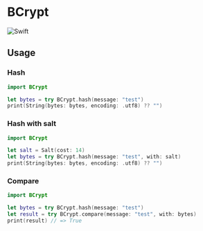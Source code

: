 # BCrypt
![Swift](http://img.shields.io/badge/swift-3.2-brightgreen.svg)

## Usage

### Hash
```swift
import BCrypt

let bytes = try BCrypt.hash(message: "test")
print(String(bytes: bytes, encoding: .utf8) ?? "")
```

### Hash with salt
```swift
import BCrypt

let salt = Salt(cost: 14)
let bytes = try BCrypt.hash(message: "test", with: salt)
print(String(bytes: bytes, encoding: .utf8) ?? "")
```

### Compare
```swift
import BCrypt

let bytes = try BCrypt.hash(message: "test")
let result = try BCrypt.compare(message: "test", with: bytes)
print(result) // => True
```